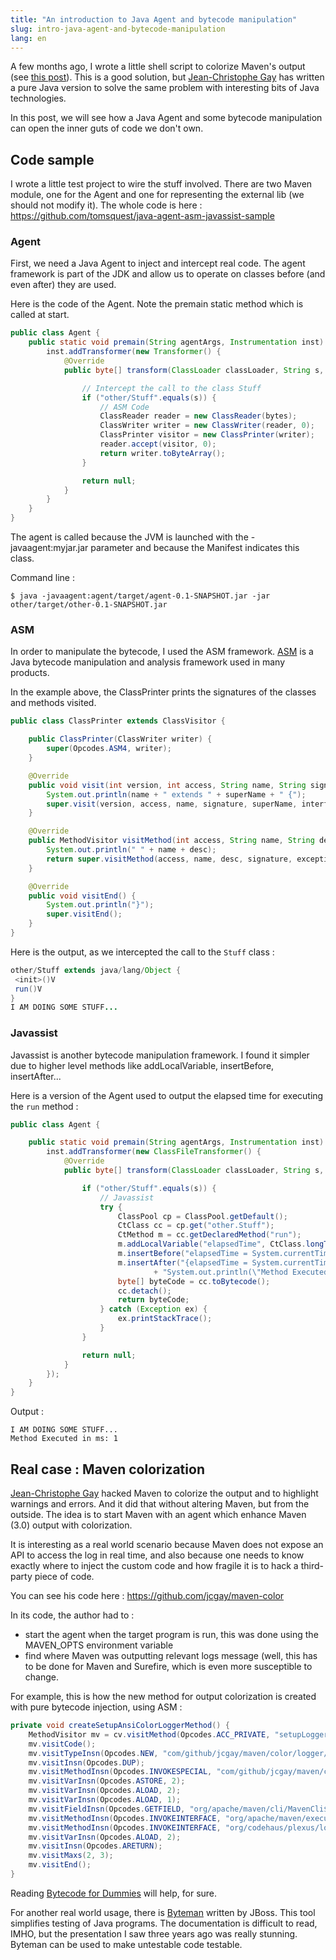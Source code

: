 ```yaml
---
title: "An introduction to Java Agent and bytecode manipulation"
slug: intro-java-agent-and-bytecode-manipulation
lang: en
---
```


A few months ago, I wrote a little shell script to colorize Maven's output
(see [this post](http://tomsquest.com/blog/2013/09/maven-in-colors)).
This is a good solution, but [Jean-Christophe Gay](https://twitter.com/jchristophegay) has written a pure Java version
to solve the same problem with interesting bits of Java technologies.

In this post, we will see how a Java Agent and some bytecode manipulation can open the inner guts of code we don't own.

## Code sample

I wrote a little test project to wire the stuff involved.
There are two Maven module, one for the Agent and one for representing the external lib (we should not modify it).
The whole code is here : https://github.com/tomsquest/java-agent-asm-javassist-sample

### Agent

First, we need a Java Agent to inject and intercept real code.
The agent framework is part of the JDK and allow us to operate on classes before (and even after) they are used.

Here is the code of the Agent. Note the premain static method which is called at start.

```java
public class Agent {
    public static void premain(String agentArgs, Instrumentation inst) {
        inst.addTransformer(new Transformer() {
            @Override
            public byte[] transform(ClassLoader classLoader, String s, Class<?> aClass, ProtectionDomain protectionDomain, byte[] bytes) throws IllegalClassFormatException {

                // Intercept the call to the class Stuff
                if ("other/Stuff".equals(s)) {
                    // ASM Code
                    ClassReader reader = new ClassReader(bytes);
                    ClassWriter writer = new ClassWriter(reader, 0);
                    ClassPrinter visitor = new ClassPrinter(writer);
                    reader.accept(visitor, 0);
                    return writer.toByteArray();
                }

                return null;
            }
        }
    }
}
```

The agent is called because the JVM is launched with the -javaagent:myjar.jar parameter and because the Manifest indicates this class.

Command line :

```
$ java -javaagent:agent/target/agent-0.1-SNAPSHOT.jar -jar other/target/other-0.1-SNAPSHOT.jar
```

### ASM

In order to manipulate the bytecode, I used the ASM framework.
[ASM](http://asm.ow2.org) is a Java bytecode manipulation and analysis framework used in many products.

In the example above, the ClassPrinter prints the signatures of the classes and methods visited.

```java
public class ClassPrinter extends ClassVisitor {

    public ClassPrinter(ClassWriter writer) {
        super(Opcodes.ASM4, writer);
    }

    @Override
    public void visit(int version, int access, String name, String signature, String superName, String[] interfaces) {
        System.out.println(name + " extends " + superName + " {");
        super.visit(version, access, name, signature, superName, interfaces);
    }

    @Override
    public MethodVisitor visitMethod(int access, String name, String desc, String signature, String[] exceptions) {
        System.out.println(" " + name + desc);
        return super.visitMethod(access, name, desc, signature, exceptions);
    }

    @Override
    public void visitEnd() {
        System.out.println("}");
        super.visitEnd();
    }
}
```

Here is the output, as we intercepted the call to the `Stuff` class :

```java
other/Stuff extends java/lang/Object {
 <init>()V
 run()V
}
I AM DOING SOME STUFF...
```

### Javassist

Javassist is another bytecode manipulation framework. I found it simpler due to higher level methods like addLocalVariable, insertBefore, insertAfter...

Here is a version of the Agent used to output the elapsed time for executing the `run` method :

```java
public class Agent {

    public static void premain(String agentArgs, Instrumentation inst) {
        inst.addTransformer(new ClassFileTransformer() {
            @Override
            public byte[] transform(ClassLoader classLoader, String s, Class<?> aClass, ProtectionDomain protectionDomain, byte[] bytes) throws IllegalClassFormatException {

                if ("other/Stuff".equals(s)) {
                    // Javassist
                    try {
                        ClassPool cp = ClassPool.getDefault();
                        CtClass cc = cp.get("other.Stuff");
                        CtMethod m = cc.getDeclaredMethod("run");
                        m.addLocalVariable("elapsedTime", CtClass.longType);
                        m.insertBefore("elapsedTime = System.currentTimeMillis();");
                        m.insertAfter("{elapsedTime = System.currentTimeMillis() - elapsedTime;"
                                + "System.out.println(\"Method Executed in ms: \" + elapsedTime);}");
                        byte[] byteCode = cc.toBytecode();
                        cc.detach();
                        return byteCode;
                    } catch (Exception ex) {
                        ex.printStackTrace();
                    }
                }

                return null;
            }
        });
    }
}
```

Output :

```
I AM DOING SOME STUFF...
Method Executed in ms: 1
```

## Real case : Maven colorization

[Jean-Christophe Gay](https://twitter.com/jchristophegay) hacked Maven to colorize the output and to highlight warnings and errors.
And it did that without altering Maven, but from the outside.
The idea is to start Maven with an agent which enhance Maven (3.0) output with colorization.

It is interesting as a real world scenario because Maven does not expose an API to access the log in real time, and also
because one needs to know exactly where to inject the custom code and how fragile it is to hack
a third-party piece of code.

You can see his code here : https://github.com/jcgay/maven-color

In its code, the author had to :

- start the agent when the target program is run, this was done using the MAVEN_OPTS environment variable
- find where Maven was outputting relevant logs message (well, this has to be done for Maven and Surefire, which is even
  more susceptible to change.

For example, this is how the new method for output colorization is created with pure bytecode injection, using ASM :

```java
private void createSetupAnsiColorLoggerMethod() {
    MethodVisitor mv = cv.visitMethod(Opcodes.ACC_PRIVATE, "setupLogger", "(Lorg/apache/maven/cli/MavenCli$CliRequest;)Lorg/codehaus/plexus/logging/Logger;", null, null);
    mv.visitCode();
    mv.visitTypeInsn(Opcodes.NEW, "com/github/jcgay/maven/color/logger/AnsiColorLogger");
    mv.visitInsn(Opcodes.DUP);
    mv.visitMethodInsn(Opcodes.INVOKESPECIAL, "com/github/jcgay/maven/color/logger/AnsiColorLogger", "<init>", "()V");
    mv.visitVarInsn(Opcodes.ASTORE, 2);
    mv.visitVarInsn(Opcodes.ALOAD, 2);
    mv.visitVarInsn(Opcodes.ALOAD, 1);
    mv.visitFieldInsn(Opcodes.GETFIELD, "org/apache/maven/cli/MavenCli$CliRequest", "request", "Lorg/apache/maven/execution/MavenExecutionRequest;");
    mv.visitMethodInsn(Opcodes.INVOKEINTERFACE, "org/apache/maven/execution/MavenExecutionRequest", "getLoggingLevel", "()I");
    mv.visitMethodInsn(Opcodes.INVOKEINTERFACE, "org/codehaus/plexus/logging/Logger", "setThreshold", "(I)V");
    mv.visitVarInsn(Opcodes.ALOAD, 2);
    mv.visitInsn(Opcodes.ARETURN);
    mv.visitMaxs(2, 3);
    mv.visitEnd();
}
```

Reading [Bytecode for Dummies](http://www.slideshare.net/CharlesNutter/javaone-2011-jvm-bytecode-for-dummies) will help, for sure.

For another real world usage, there is [Byteman](https://www.jboss.org/byteman) written by JBoss.
This tool simplifies testing of Java programs. The documentation is difficult to read, IMHO, but the presentation I
saw three years ago was really stunning. Byteman can be used to make untestable code testable.
